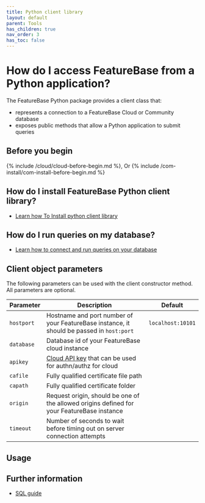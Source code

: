 ```yaml
---
title: Python client library
layout: default
parent: Tools
has_children: true
nav_order: 3
has_toc: false
---
```


# How do I access FeatureBase from a Python application?

The FeatureBase Python package provides a client class that:
* represents a connection to a FeatureBase Cloud or Community database
* exposes public methods that allow a Python application to submit queries

## Before you begin

{% include /cloud/cloud-before-begin.md %}, Or
{% include /com-install/com-install-before-begin.md %}

## How do I install FeatureBase Python client library?

* [Learn how To Install python client library](/docs/tools/python-client-library/python-client-install)

## How do I run queries on my database?

* [Learn how to connect and run queries on your database](/docs/tools/python-client-library/python-client-connect-query)


## Client object parameters

The following parameters can be used with the client constructor method. All parameters are optional.

| Parameter | Description | Default |
|---|---|---|
| `hostport` | Hostname and port number of your FeatureBase instance, it should be passed in `host:port` | `localhost:10101` |
| `database` | Database id of your FeatureBase cloud instance |  |
| `apikey` | [Cloud API key](https://api-docs-featurebase-cloud.redoc.ly/latest#operation/postKey) that can be used for authn/authz for cloud |  |
| `cafile` | Fully qualified certificate file path |  |
| `capath` | Fully qualified certificate folder |  |
| `origin` | Request origin, should be one of the allowed origins defined for your FeatureBase instance |  |
| `timeout` | Number of seconds to wait before timing out on server connection attempts |  |

## Usage




## Further information

* [SQL guide](/docs/sql-guide/sql-guide-home)
